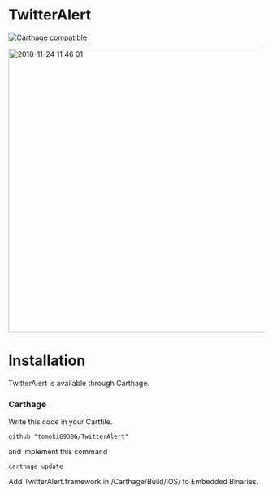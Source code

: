 # TwitterAlert

[![Carthage compatible](https://img.shields.io/badge/Carthage-compatible-4BC51D.svg?style=flat)](https://github.com/tomoki69386/TwitterAlert)

<img width="559" alt="2018-11-24 11 46 01" src="https://user-images.githubusercontent.com/28350464/48963873-0b886100-efe0-11e8-9eb5-a30b783f7410.png">

# Installation

TwitterAlert is available through Carthage.



### Carthage 

Write this code in your Cartfile.

```
github "tomoki69386/TwitterAlert"
```



and implement this command

```
carthage update
```

Add TwitterAlert.framework in /Carthage/Build/iOS/ to Embedded Binaries.

